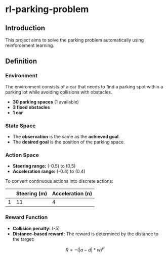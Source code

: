 # rl-parking-problem

## Introduction
This project aims to solve the parking problem automatically using reinforcement learning.

## Definition

### Environment
The environment consists of a car that needs to find a parking spot within a parking lot while avoiding collisions with obstacles.

- **30 parking spaces** (1 available)
- **3 fixed obstacles**
- **1 car**

### State Space
- The **observation** is the same as the **achieved goal**.  
- The **desired goal** is the position of the parking space.

### Action Space
- **Steering range:** \(-0.5\) to \(0.5\)  
- **Acceleration range:** \(-0.4\) to \(0.4\)  

To convert continuous actions into discrete actions:  

|   | **Steering (m)** | **Acceleration (n)** |
|---|------------------|----------------------|
| 1 | 11              | 4                    |

### Reward Function
- **Collision penalty:** \(-5\)  
- **Distance-based reward:** The reward is determined by the distance to the target:

$$ R = -(|a - d| * w)^P $$
